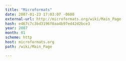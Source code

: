 ```yaml
---
title: "Microformats"
date: 2007-01-23 17:03:07 -0600
external-url: http://microformats.org/wiki/Main_Page
hash: e467c7c3bd3196f0aa4b97ed42d2bce3
year: 2007
month: 01
scheme: http
host: microformats.org
path: /wiki/Main_Page

---
```



